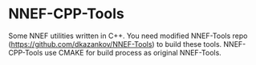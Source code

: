 # NNEF-CPP-Tools
Some NNEF utilities written in C++.
You need modified NNEF-Tools repo (https://github.com/dkazankov/NNEF-Tools) to build these tools.
NNEF-CPP-Tools use CMAKE for build process as original NNEF-Tools.
